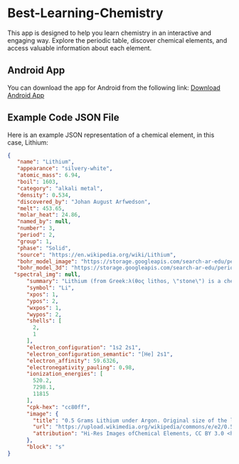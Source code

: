 # Best-Learning-Chemistry

This app is designed to help you learn chemistry in an interactive and engaging way. Explore the periodic table, discover chemical elements, and access valuable information about each element.

## Android App
You can download the app for Android from the following link:
[Download Android App](<insert_link_to_android_app>)

## Example Code JSON File
Here is an example JSON representation of a chemical element, in this case, Lithium:

```json
{
   "name": "Lithium",
   "appearance": "silvery-white",
   "atomic_mass": 6.94,
   "boil": 1603,
   "category": "alkali metal",
   "density": 0.534,
   "discovered_by": "Johan August Arfwedson",
   "melt": 453.65,
   "molar_heat": 24.86,
   "named_by": null,
   "number": 3,
   "period": 2,
   "group": 1,
   "phase": "Solid",
   "source": "https://en.wikipedia.org/wiki/Lithium",
   "bohr_model_image": "https://storage.googleapis.com/search-ar-edu/periodic-table/element_003_lithium/element_003_lithium_srp_th.png",
   "bohr_model_3d": "https://storage.googleapis.com/search-ar-edu/periodic-table/element_003_lithium/element_003_lithium.glb",
  "spectral_img": null,
      "summary": "Lithium (from Greek:λίθος lithos, \"stone\") is a chemical element with the symbol Li and atomic number 3. It is a soft, silver-white metal belonging to the alkali metal group of chemical elements. Under standard conditions it is the lightest metal and the least dense solid element.",
      "symbol": "Li",
      "xpos": 1,
      "ypos": 2,
      "wxpos": 1,
      "wypos": 2,
      "shells": [
        2,
        1
      ],
      "electron_configuration": "1s2 2s1",
      "electron_configuration_semantic": "[He] 2s1",
      "electron_affinity": 59.6326,
      "electronegativity_pauling": 0.98,
      "ionization_energies": [
        520.2,
        7298.1,
        11815
      ],
      "cpk-hex": "cc80ff",
      "image": {
        "title": "0.5 Grams Lithium under Argon. Original size of the largest piece in cm: 0.3 x 4",
        "url": "https://upload.wikimedia.org/wikipedia/commons/e/e2/0.5_grams_lithium_under_argon.jpg",
        "attribution": "Hi-Res Images ofChemical Elements, CC BY 3.0 <https://creativecommons.org/licenses/by/3.0>, via Wikimedia Commons, source: https://images-of-elements.com/lithium.php"
      },
      "block": "s"
}

